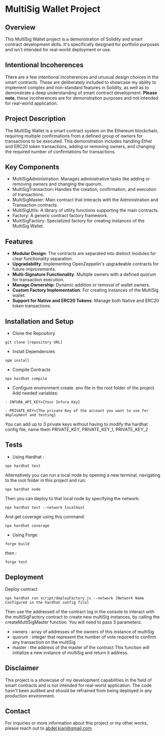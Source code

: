 # MultiSig Wallet Project

## Overview

This MultiSig Wallet project is a demonstration of Solidity and smart contract development skills. It's specifically designed for portfolio purposes and isn't intended for real-world deployment or use.

## Intentional Incoherences
There are a few intentional incoherences and unusual design choices in the smart contracts. These are deliberately included to showcase my ability to implement complex and non-standard features in Solidity, as well as to demonstrate a deep understanding of smart contract development. **Please note**, these incoherences are for demonstration purposes and not intended for real-world application.

## Project Description

The MultiSig Wallet is a smart contract system on the Ethereum blockchain, requiring multiple confirmations from a defined group of owners for transactions to be executed.
This demonstration includes handling Ether and ERC20 token transactions, adding or removing owners, and changing the required number of confirmations for transactions.

## Key Components
- MultiSigAdministration: Manages administrative tasks like adding or removing owners and changing the quorum.
- MultiSigTransaction: Handles the creation, confirmation, and execution of transactions.
- MultiSigMaster: Main contract that interacts with the Administration and Transaction contracts.
- MultiSigUtils: A library of utility functions supporting the main contracts.
- Factory: A generic contract factory framework.
- MultiSigFactory: Specialized factory for creating instances of the MultiSig Wallet.

## Features
- **Modular Design**: The contracts are separated into distinct modules for clear functionality separation.
- **Upgradability**: Implementing OpenZeppelin's upgradeable contracts for future improvements.
- **Multi-Signature Functionality**: Multiple owners with a defined quorum for transaction execution.
- **Manage Ownership**: Dynamic addition or removal of wallet owners.
- **Custom Factory Implementation**: For creating instances of the MultiSig wallet.
- **Support for Native and ERC20 Tokens**: Manage both Native and ERC20 token transactions.


## Installation and Setup

- Clone the Repository
```
git clone [repository URL]
```
- Install Dependencies
```
npm install
```
- Compile Contracts
```
npx hardhat compile
```
- Configure environment
create .env file in the root folder of the project.
Add needed variables:
```
- INFURA_API_KEY={Your Infura Key} 
```
```
- PRIVATE_KEY={The private Key of the account you want to use for deployment and testing} 
```
You can add up to 3 private keys without having to modify the hardhat config file, name them PRIVATE_KEY, PRIVATE_KEY_1, PRIVATE_KEY_2


## Tests

- Using Hardhat : 
```
npx hardhat test
```
Alternatively you can run a local node by opening a new terminal, navigating to the root folder in this project and run:
```
npx hardhat node
```
Then you can deploy to that local node by specifying the network:
```
npx hardhat test --network localhost
```
And get coverage using this command: 
```
npx hardhat coverage
```

- Using Forge:
```
forge build
```
then : 
```
forge test
```


## Deployment

Deploy contract
```
npx hardhat run script/deployFactory.js --network [Network Name Configured in the hardhat config file]
```
Then use the addressed of the contract log in the console to interact with the multiSigFactory contract to create new multiSig instances,
by calling the createMultiSigMaster function.
You will need to pass 3 parameters:
- owners : array of addresses of the owners of this instance of multiSig
- quorum : integer that represent the number of vote required to confirm any transaction on the multiSig
- master : the address of the master of the contract
This function will initialize a new instance of multiSig and return it address.

## Disclaimer

This project is a showcase of my development capabilities in the field of smart contracts and is not intended for real-world application. The code hasn't been audited and should be refrained from being deployed in any production environment.

## Contact

For inquiries or more information about this project or my other works, please reach out to abdel.kiari@gmail.com.